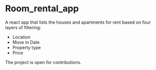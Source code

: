 # Room_rental_app

A react app that lists the houses and apartments for rent based on four layers of filtering:
- Location
- Move in Date
- Property type
- Price 

The project is open for contributions.
